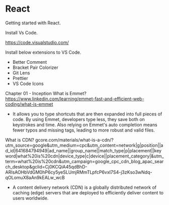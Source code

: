 
# React
Getting started with React.

Install Vs Code.

https://code.visualstudio.com/

Install below extensions to VS Code.
 - Better Comment
 - Bracket Pair Colorizer
 - Git Lens
 - Prettier
 - VS Code Icons

Chapter 01 - Inception
What is Emmet?
https://www.linkedin.com/learning/emmet-fast-and-efficient-web-coding/what-is-emmet
- It allows you to type shortcuts that are then expanded into full pieces of code. By using Emmet, developers type less, they save both on keystrokes and time. Also relying on Emmet's auto completion means fewer typos and missing tags, leading to more robust and valid files. 

What is CDN? 
gcore.com/materials/what-is-a-cdn/?utm_source=google&utm_medium=cpc&utm_content=network|g|position||ad_id|641684794949|ad_name||group_name||match_type|p|placement||keyword|what%20is%20cdn|device_type|c|device||placement_category|&utm_term=what%20is%20cdn&utm_campaign=google_cpc_cdn_blog_apac_search_desktop&gclid=Cj0KCQiA45qdBhD-ARIsAOHbVdGM0hP6cy5yeSLUmjRMmTLpfcP6vxI7S4-j3zKso3wNdq-qOLomuX8aAn9kEALw_wcB
- A content delivery network (CDN) is a globally distributed network of caching (edge) servers that are deployed to efficiently deliver content to users worldwide.
